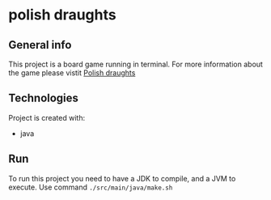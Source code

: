 # polish draughts

## General info
This project is a board game running in terminal. For more information about the game please vistit [Polish draughts](https://en.wikipedia.org/wiki/International_draughts)

## Technologies
Project is created with:
* java

## Run
To run this project you need to have a JDK to compile, and a JVM to execute. Use command ``` ./src/main/java/make.sh ```
